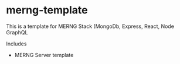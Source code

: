 # merng-template

This is a template for MERNG Stack (MongoDb, Express, React, Node GraphQL

Includes 
- MERNG Server template
